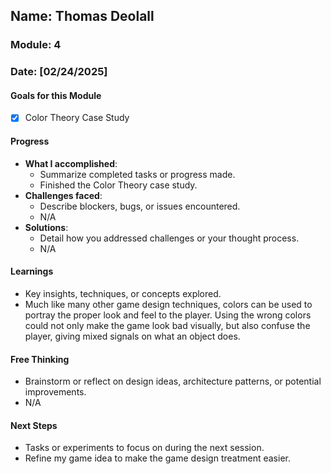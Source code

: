 <!-- Markdown Docs: https://docs.github.com/en/get-started/writing-on-github/getting-started-with-writing-and-formatting-on-github/basic-writing-and-formatting-syntax -->
## Name: Thomas Deolall
### Module: 4

<!-- Repeat the below as needed-->
### Date: [02/24/2025]

#### Goals for this Module
<!-- Example Template (include the brackets to make a checklist, fill them in as appropriate
- [ ] Goal 1
- [ ] Goal 2
- [ ] Goal 3
-->
- [x] Color Theory Case Study

#### Progress
- **What I accomplished**:
  - Summarize completed tasks or progress made.
  - Finished the Color Theory case study.
- **Challenges faced**:
  - Describe blockers, bugs, or issues encountered.
  -  N/A
- **Solutions**:
  - Detail how you addressed challenges or your thought process.
  -  N/A

#### Learnings
- Key insights, techniques, or concepts explored.
- Much like many other game design techniques, colors can be used to portray the proper look and feel to the player. Using the wrong colors could not only make the game look bad visually, but also confuse the player, giving mixed signals on what an object does.

#### Free Thinking
- Brainstorm or reflect on design ideas, architecture patterns, or potential improvements.
-  N/A

#### Next Steps
- Tasks or experiments to focus on during the next session.
-  Refine my game idea to make the game design treatment easier.
